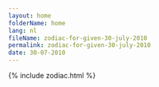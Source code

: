 ```yaml
---
layout: home
folderName: home
lang: nl
fileName: zodiac-for-given-30-july-2010
permalink: zodiac-for-given-30-july-2010
date: 30-07-2010
---
```

{% include zodiac.html %}
